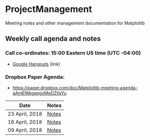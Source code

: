 # ProjectManagement
Meeting notes and other management documentation for Matplotlib

## Weekly call agenda and notes

### Call co-ordinates:  15:00 Eastern US time (UTC -04:00)

  - [Google Hangouts](https://hangouts.google.com/hangouts/_/calendar/NzloazhqaHZsa3M4am44ZHM0cmkxZTZxNGdAZ3JvdXAuY2FsZW5kYXIuZ29vZ2xlLmNvbQ.bb6q6do0fci19u582r7mjv6o2o?authuser=0) (link)

### Dropbox Paper Agenda:

  - https://paper.dropbox.com/doc/Matplotlib-meeting-agenda-aAmENlkgepgsMeDZtlsYu


Date              | Notes          |
----------------- | -------------- |
23 April, 2018    |  [Notes](https://github.com/matplotlib/ProjectManagement/blob/master/meeting_notes/2018_04_23.md) |             
16 April, 2018    |  [Notes](https://github.com/matplotlib/ProjectManagement/blob/master/meeting_notes/2018_04_16.md) |             
09 April, 2018    |  [Notes](https://github.com/matplotlib/ProjectManagement/blob/master/meeting_notes/2018_04_09.md) |             
